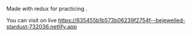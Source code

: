 Made with redux for practicing .

You can visit on live https://635455b1b573b06239f2754f--bejewelled-stardust-732036.netlify.app 

